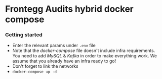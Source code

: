 # Frontegg Audits hybrid docker compose

### Getting started
* Enter the relevant params under `.env` file
* Note that the *docker-compose* file doesn't include infra requirements. You need to add *MySQL* & *Kafka* in order to make everything work. We assume that you already have an infra ready to go!
* Don't forget to link the networks
* `docker-compose up -d`

